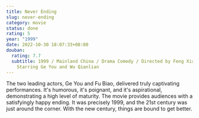 ```yaml
---
title: Never Ending
slug: never-ending
category: movie
status: done
rating: 5
year: "1999"
date: 2022-10-30 18:07:33+08:00
douban:
  rating: 7.7
  subtitle: 1999 / Mainland China / Drama Comedy / Directed by Feng Xiaogang /
    Starring Ge You and Wu Qianlian
---
```


The two leading actors, Ge You and Fu Biao, delivered truly captivating performances. It's humorous, it's poignant, and it's aspirational, demonstrating a high level of maturity. The movie provides audiences with a satisfyingly happy ending. It was precisely 1999, and the 21st century was just around the corner. With the new century, things are bound to get better.
